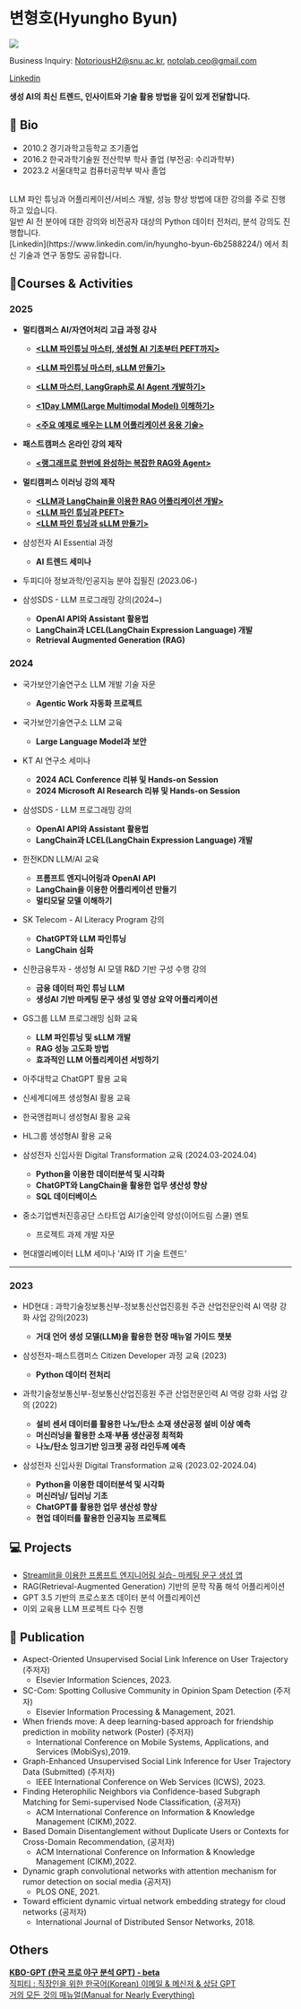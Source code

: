 # 변형호(Hyungho Byun) 



![](https://komarev.com/ghpvc/?username=NotoriousH2)


Business Inquiry: NotoriousH2@snu.ac.kr, notolab.ceo@gmail.com



[Linkedin](https://www.linkedin.com/in/hyungho-byun-6b2588224/)


**생성 AI의 최신 트렌드, 인사이트와 기술 활용 방법을 깊이 있게 전달합니다.**

## 📘 Bio

- 2010.2 경기과학고등학교 조기졸업
- 2016.2 한국과학기술원 전산학부 학사 졸업 (부전공: 수리과학부)
- 2023.2 서울대학교 컴퓨터공학부 박사 졸업
<br>
LLM 파인 튜닝과 어플리케이션/서비스 개발, 성능 향상 방법에 대한 강의를 주로 진행하고 있습니다.      <br>
일반 AI 전 분야에 대한 강의와 비전공자 대상의 Python 데이터 전처리, 분석 강의도 진행합니다.      <br>
[Linkedin](https://www.linkedin.com/in/hyungho-byun-6b2588224/) 에서 최신 기술과 연구 동향도 공유합니다. <br>

## 🎒Courses & Activities

### 2025

- **멀티캠퍼스 AI/자연어처리 고급 과정 강사**
  - **[<LLM 파인튜닝 마스터, 생성형 AI 기초부터 PEFT까지>](https://www.multicampus.com/em/enrolment/courseDetai?p_menu=NzUjU1VC&p_gubun=Qw==&dxLanYn=N&corsCd=FA013V&corsYr=2024&corsDgrCd=10106)**

  - **[<LLM 파인튜닝 마스터, sLLM 만들기>](https://www.multicampus.com/em/enrolment/courseDetai?p_menu=NzUjU1VC&p_gubun=Qw==&dxLanYn=N&corsCd=FA014B&corsYr=2024&corsDgrCd=10101)**

  - **[<LLM 마스터, LangGraph로 AI Agent 개발하기>](https://www.multicampus.com/em/enrolment/courseDetai?p_menu=NzUjU1VC&p_gubun=Qw==&dxLanYn=N&corsCd=FA01BG&corsYr=2025&corsDgrCd=10101)**

  - **[<1Day LMM(Large Multimodal Model) 이해하기>](https://www.multicampus.com/em/enrolment/courseDetai?p_menu=NzUjU1VC&p_gubun=Qw==&dxLanYn=N&corsCd=FA013U&corsYr=2024&corsDgrCd=10101)**

  - **[<주요 예제로 배우는 LLM 어플리케이션 응용 기술>](https://www.multicampus.com/em/enrolment/courseDetai?p_menu=NzUjU1VC&p_gubun=Qw==&dxLanYn=N&corsCd=FA0179&corsYr=2024&corsDgrCd=10101)**
    


- **패스트캠퍼스 온라인 강의 제작**
    - **[<랭그래프로 한번에 완성하는 복잡한 RAG와 Agent>](https://fastcampus.co.kr/data_online_langgraph)**


- **멀티캠퍼스 이러닝 강의 제작**
  - **[<LLM과 LangChain을 이용한 RAG 어플리케이션 개발>](https://www.multicampus.com/em/enrolment/courseDetai?p_menu=NzUjU1VC&p_gubun=Qw==&dxLanYn=N&corsCd=EA0DH1&corsYr=2020&corsDgrCd=10001)**
  - **[<LLM 파인 튜닝과 PEFT>](https://www.multicampus.com/em/enrolment/courseDetai?p_menu=NzUjU1VC&p_gubun=Qw==&dxLanYn=N&corsCd=EA0DH2&corsYr=2020&corsDgrCd=10001)**
  - **[<LLM 파인 튜닝과 sLLM 만들기>](https://www.multicampus.com/em/enrolment/courseDetai?p_menu=NzUjU1VC&p_gubun=Qw==&dxLanYn=N&corsCd=EA0DH3&corsYr=2020&corsDgrCd=10001)**
 
- 삼성전자 AI Essential 과정
    - **AI 트렌드 세미나**

- 두피디아 정보과학/인공지능 분야 집필진 (2023.06-)   <br>

- 삼성SDS - LLM 프로그래밍 강의(2024~)  <br>
    - **OpenAI API와 Assistant 활용법<br>**
    - **LangChain과 LCEL(LangChain Expression Language) 개발**
    - **Retrieval Augmented Generation (RAG)**
      

### 2024
- 국가보안기술연구소 LLM 개발 기술 자문
    - **Agentic Work 자동화 프로젝트**

- 국가보안기술연구소 LLM 교육
    - **Large Language Model과 보안**

- KT AI 연구소 세미나    
    - **2024 ACL Conference 리뷰 및 Hands-on Session**
    - **2024 Microsoft AI Research 리뷰 및 Hands-on Session**

- 삼성SDS - LLM 프로그래밍 강의  <br>
    - **OpenAI API와 Assistant 활용법<br>**
    - **LangChain과 LCEL(LangChain Expression Language) 개발**

- 한전KDN LLM/AI 교육 
    - **프롬프트 엔지니어링과 OpenAI API**
    - **LangChain을 이용한 어플리케이션 만들기**
    - **멀티모달 모델 이해하기**

- SK Telecom - AI Literacy  Program 강의  <br>
    - **ChatGPT와 LLM 파인튜닝 <br>**
    - **LangChain 심화<br>**

- 신한금융투자 - 생성형 AI 모델 R&D 기반 구성 수행 강의 <br>
    - **금융 데이터 파인 튜닝 LLM<br>**
    - **생성AI 기반 마케팅 문구 생성 및 영상 요약 어플리케이션<br>**
      

- GS그룹 LLM 프로그래밍 심화 교육
    - **LLM 파인튜닝 및 sLLM 개발<br>**
    - **RAG 성능 고도화 방법**
    - **효과적인 LLM 어플리케이션 서빙하기**

  
- 아주대학교 ChatGPT 활용 교육  
- 신세계디에프 생성형AI 활용 교육 
- 한국앤컴퍼니 생성형AI 활용 교육 

- HL그룹 생성형AI 활용 교육
  

- 삼성전자 신입사원 Digital Transformation 교육 (2024.03-2024.04)
    - **Python을 이용한 데이터분석 및 시각화**
    - **ChatGPT와 LangChain을 활용한 업무 생산성 향상**
    - **SQL 데이터베이스**

- 중소기업벤처진흥공단 스타트업 AI기술인력 양성(이어드림 스쿨) 멘토
    - 프로젝트 과제 개발 자문
- 현대엘리베이터 LLM 세미나 'AI와 IT 기술 트렌드'

--- 
### 2023

- HD현대 : 과학기술정보통신부-정보통신산업진흥원 주관 산업전문인력 AI 역량 강화 사업 강의(2023)
    - **거대 언어 생성 모델(LLM)을 활용한 현장 매뉴얼 가이드 챗봇 <br>**
- 삼성전자-패스트캠퍼스 Citizen Developer 과정 교육 (2023)
    - **Python 데이터 전처리 <br>**

- 과학기술정보통신부-정보통신산업진흥원 주관 산업전문인력 AI 역량 강화 사업 강의 (2022)
    - **설비 센서 데이터를 활용한 나노/탄소 소재 생산공정 설비 이상 예측**
    - **머신러닝을 활용한 소재·부품 생산공정 최적화**
    - **나노/탄소 잉크기반 잉크젯 공정 라인두께 예측 <br>**
- 삼성전자 신입사원 Digital Transformation 교육 (2023.02-2024.04)
    - **Python을 이용한 데이터분석 및 시각화**
    - **머신러닝/ 딥러닝 기초**
    - **ChatGPT를 활용한 업무 생산성 향상**
    - **현업 데이터를 활용한 인공지능 프로젝트 <br>**
 
      
## 💻 Projects
- [Streamlit을 이용한 프롬프트 엔지니어링 실습- 마케팅 문구 생성 앱](https://notolab.64bit.kr/chat/)
- RAG(Retrieval-Augmented Generation) 기반의 문학 작품 해석 어플리케이션
- GPT 3.5 기반의 프로스포츠 데이터 분석 어플리케이션
- 이외 교육용 LLM 프로젝트 다수 진행
  
## 📖 Publication

- Aspect-Oriented Unsupervised Social Link Inference on User Trajectory (주저자)
    - Elsevier Information Sciences, 2023. <br>
- SC-Com: Spotting Collusive Community in Opinion Spam Detection (주저자)
    - Elsevier Information Processing & Management, 2021.<br>
- When friends move: A deep learning-based approach for friendship prediction in mobility network (Poster) (주저자)
    - International Conference on Mobile Systems, Applications, and Services (MobiSys),2019.<br>
- Graph-Enhanced Unsupervised Social Link Inference for User Trajectory Data (Submitted) (주저자)
    - IEEE International Conference on Web Services (ICWS), 2023.<br>
- Finding Heterophilic Neighbors via Confidence-based Subgraph Matching for Semi-supervised Node Classification, (공저자)
    - ACM International Conference on Information & Knowledge Management (CIKM),2022.<br>
- Based Domain Disentanglement without Duplicate Users or Contexts for Cross-Domain Recommendation, (공저자)
    - ACM International Conference on Information & Knowledge Management (CIKM),2022.<br>
- Dynamic graph convolutional networks with attention mechanism for rumor detection on social media (공저자)
    - PLOS ONE, 2021.<br>
- Toward efficient dynamic virtual network embedding strategy for cloud networks (공저자)
    - International Journal of Distributed Sensor Networks, 2018.<br>

## Others
[**KBO-GPT (한국 프로 야구 분석 GPT) - beta**](https://gptstore.ai/gpts/lxQoZl8p-kbo-gpt-hangug-peuro-yagu-bunseog-gpt) <br>
[직피티 : 직장인을 위한 한국어(Korean) 이메일 & 메신저 & 상담 GPT](https://gptstore.ai/gpts/SkD9xe3_G8-jigpiti-jigjangineul-wihan-hangugeo-korean-gpt)   
[거의 모든 것의 매뉴얼(Manual for Nearly Everything)](https://gptstore.ai/gpts/tfAenAASH-manuals-for-everything-geoyi-modeun-geosyi-maenyueol)

